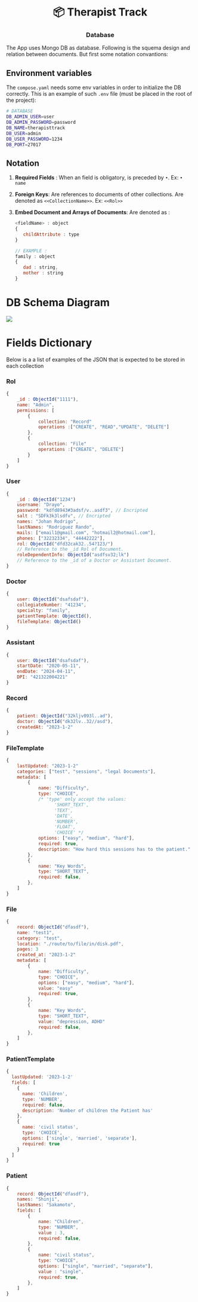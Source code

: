 <h1 align="center">📦 Therapist Track</h1>
<h3 align="center"> Database </h3>

The App uses Mongo DB as database. Following is the squema design and relation between documents. But first some notation convantions:

## Environment variables

The `compose.yaml` needs some env variables in order to initialize the DB correctly. This is an example of such `.env` file (must be placed in the root of the project):

```bash
# DATABASE
DB_ADMIN_USER=user
DB_ADMIN_PASSWORD=password
DB_NAME=therapisttrack
DB_USER=admin
DB_USER_PASSWORD=1234
DB_PORT=27017
```

## Notation

1. **Required Fields** : When an field is obligatory, is preceded by `•`. Ex: `• name`

2. **Foreign Keys**: Are references to documents of other collections. Are denoted as `<<CollectionName>>`. Ex: `<<Rol>>`

3. **Embed Document and Arrays of Documents**: Are denoted as :
   
   ```javascript
   <fieldName> : object
   {
      childAttribute : type
   }
   
   // EXAMPLE :
   family : object
   {
      dad : string,
      mother : string
   }
   ```

# DB Schema Diagram

![](./Diagram/DB_Diagram.png)

# Fields Dictionary

Below is a a list of examples of the JSON that is expected to be stored in each collection

### Rol

```javascript
{
    _id : ObjectId("1111"),
    name: "Admin",
    permissions: [
        {
            collection: "Record"
            operations :["CREATE", "READ","UPDATE", "DELETE"]
        },
        {
            collection: "File"
            operations :["CREATE", "DELETE"]
        }
    ]
}
```

### User

```javascript
{
    _id : ObjectId("1234")
    username: "Drayo",
    password: "kdfd8943#3adsf/v..asdf3", // Encripted
    salt : "SDFk3k3lsdfv", // Encripted
    names: "Johan Rodrigo",
    lastNames: "Rodriguez Rando",
    mails: ["email1@gmail.com", "hotmail2@hotmail.com"],
    phones: ["32232334", "44442222"],
    rol: ObjectId("dfd32cak32..54?123/")
    // Reference to the _id Rol of Document.
    roleDependentInfo: ObjectId("asdfsv32;lk")
    // Reference to the _id of a Doctor or Assistant Document.
}
```

### Doctor

```javascript
{
    user: ObjectId("dsafsdaf"),
    collegiateNumber: "41234",
    specialty: "family",
    patientTemplate: ObjectId(),
    fileTemplate: ObjectId()
}
```

### Assistant

```javascript
{
    user: ObjectId("dsafsdaf"),
    startDate: "2020-05-11",
    endDate: "2024-04-11",
    DPI: "421322004221"
}
```

### Record

```javascript
{
    patient: ObjectId("32kljv093l..ad"),
    doctor: ObjectId("dk32lv..32//asd"),
    createdAt: "2023-1-2"
}
```

### FileTemplate

```javascript
{
    lastUpdated: "2023-1-2"
    categories: ["test", "sessions", "legal Documents"],
    metadata: [
        {
            name: "Difficulty",
            type: "CHOICE",
            /* 'type' only accept the values:
                  'SHORT_TEXT',
                  'TEXT',
                  'DATE',
                  'NUMBER',
                  'FLOAT',
                  'CHOICE' */
            options: ["easy", "medium", "hard"],
            required: true,
            description: "How hard this sessions has to the patient."
        },
        {
            name: "Key Words",
            type: "SHORT_TEXT",
            required: false,
        },
    ]
}
```

### File

```javascript
{
    record: ObjectId("dfasdf"),
    name: "test1",
    category: "test",
    location: "./route/to/file/in/disk.pdf",
    pages: 3
    created_at: "2023-1-2"
    metadata: [
        {
            name: "Difficulty",
            type: "CHOICE",
            options: ["easy", "medium", "hard"],
            value: "easy"
            required: true,
        },
        {
            name: "Key Words",
            type: "SHORT_TEXT",
            value: "depression, ADHD"
            required: false,
        },
    ]
}
```

### PatientTemplate

```javascript
{
  lastUpdated: '2023-1-2'
  fields: [
    {
      name: 'Children',
      type: 'NUMBER',
      required: false,
      description: 'Number of children the Patient has'
    },
    {
      name: 'civil status',
      type: 'CHOICE',
      options: ['single', 'married', 'separate'],
      required: true
    }
  ]
}
```

### Patient

```javascript
{
    record: ObjectId("dfasdf"),
    names: "Shinji",
    lastNames: "Sakamoto",
    fields: [
        {
            name: "Children",
            type: "NUMBER",
            value : 3,
            required: false,
        },
        {
            name: "civil status",
            type: "CHOICE",
            options: ["single", "married", "separate"],
            value : "single",
            required: true,
        },
    ]
}
```